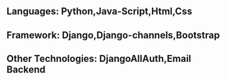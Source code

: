 ## Languages: Python,Java-Script,Html,Css
## Framework: Django,Django-channels,Bootstrap
## Other Technologies: DjangoAllAuth,Email Backend
